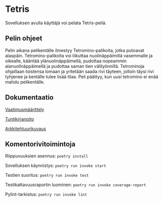 # Tetris

Sovelluksen avulla käyttäjä voi pelata Tetris-peliä.

## Pelin ohjeet

Pelin aikana pelikentälle ilmestyy Tetromino-palikoita, jotka putoavat alaspäin. Tetromino-palikoita voi liikuttaa nuolinäppäimillä vasemmalle ja oikealle, kääntää ylänuolinäppäimellä, pudottaa nopeammin alanuolinäppäimellä ja pudottaa saman tien välilyönnillä. Tetrominoja ohjaillaan toistensa lomaan ja yritetään saada rivi täyteen, jolloin täysi rivi tyhjenee ja kentälle tulee lisää tilaa. Peli päättyy, kun uusi tetromino ei enää mahdu pelikentälle.

## Dokumentaatio

[Vaatimusmäärittely](https://github.com/hilliaho/ot-harjoitustyo/blob/main/dokumentaatio/vaatimusmaarittely.md)

[Tuntikirjanpito](https://github.com/hilliaho/ot-harjoitustyo/blob/main/dokumentaatio/tuntikirjanpito.md)

[Arkkitehtuurikuvaus](https://github.com/hilliaho/ot-harjoitustyo/blob/main/dokumentaatio/arkkitehtuuri.md)

## Komentorivitoimintoja

Riippuvuuksien asennus: `poetry install`

Sovelluksen käynnistys: `poetry run invoke start`

Testien suoritus: `poetry run invoke test`

Testikattavuusraportin luominen: `poetry run invoke coverage-report`

Pylint-tarkistus: `poetry run invoke lint`
